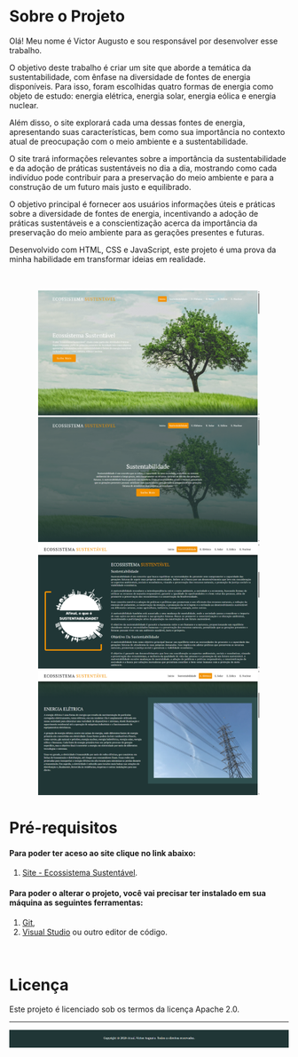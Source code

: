 # Sobre o  Projeto 

Olá! Meu nome é Victor Augusto e sou responsável por desenvolver esse trabalho. 

O objetivo deste trabalho é criar um site que aborde a temática da sustentabilidade, com ênfase na diversidade de fontes de energia disponíveis. Para isso, foram escolhidas quatro formas de energia como objeto de estudo: energia elétrica, energia solar, energia eólica e energia nuclear.

Além disso, o site explorará cada uma dessas fontes de energia, apresentando suas características, bem como sua importância no contexto atual de preocupação com o meio ambiente e a sustentabilidade.

O site trará informações relevantes sobre a importância da sustentabilidade e da adoção de práticas sustentáveis no dia a dia, mostrando como cada indivíduo pode contribuir para a preservação do meio ambiente e para a construção de um futuro mais justo e equilibrado.

O objetivo principal é fornecer aos usuários informações úteis e práticas sobre a diversidade de fontes de energia, incentivando a adoção de práticas sustentáveis e a conscientização acerca da importância da preservação do meio ambiente para as gerações presentes e futuras.

Desenvolvido com HTML, CSS e JavaScript, este projeto é uma prova da minha habilidade em transformar ideias em realidade.

</br>
</br>

<div align="center">
<img src="https://github.com/VictorAugustoRodriguesGomes/Ecossistema_Sustentavel_APS1/blob/main/src/img/img%20para%20o%20github/F1.png?raw=true" width="400"/>

<img src="https://github.com/VictorAugustoRodriguesGomes/Ecossistema_Sustentavel_APS1/blob/main/src/img/img%20para%20o%20github/F2.png?raw=true" width="400"/>

<img src="https://github.com/VictorAugustoRodriguesGomes/Ecossistema_Sustentavel_APS1/blob/main/src/img/img%20para%20o%20github/F3.png?raw=true" width="400"/>

<img src="https://github.com/VictorAugustoRodriguesGomes/Ecossistema_Sustentavel_APS1/blob/main/src/img/img%20para%20o%20github/F4.png?raw=true" width="400"/>

</div>

# Pré-requisitos
#### Para poder ter aceso ao site clique no link abaixo: 
1. [Site - Ecossistema Sustentável](https://ecossistema-sustentavel.netlify.app/).
#### Para poder o alterar o projeto, você vai precisar ter instalado em sua máquina as seguintes ferramentas:
1. [Git](https://git-scm.com),
2. [Visual Studio](https://code.visualstudio.com/) ou outro editor de código.

</br>

# Licença

Este projeto é licenciado sob os termos da licença Apache 2.0.

---------

<img src="https://github.com/VictorAugustoRodriguesGomes/Ecossistema_Sustentavel_APS1/blob/main/src/img/img%20para%20o%20github/F5.png?raw=true"/>